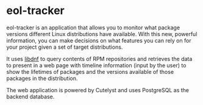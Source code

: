# eol-tracker

eol-tracker is an application that allows you to monitor what package versions different Linux distributions have
available. With this new, powerful information, you can make decisions on what features you can rely on for your project
given a set of target distributions.

It uses [libdnf](https://github.com/rpm-software-management/libdnf) to query contents of RPM repositories and retrieves
the data to present in a web page with timeline information (input by the user) to show the lifetimes of packages and
the versions available of those packages in the distribution.

The web application is powered by Cutelyst and uses PostgreSQL as the backend database.
